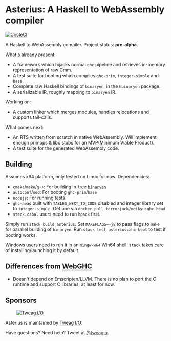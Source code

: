 # Asterius: A Haskell to WebAssembly compiler

[![CircleCI](https://circleci.com/gh/tweag/asterius/tree/master.svg?style=shield)](https://circleci.com/gh/tweag/asterius/tree/master)

A Haskell to WebAssembly compiler. Project status: **pre-alpha**.

What's already present:

* A framework which hijacks normal `ghc` pipeline and retrieves in-memory representation of raw Cmm.
* A test suite for booting which compiles `ghc-prim`, `integer-simple` and `base`.
* Complete raw Haskell bindings of `binaryen`, in the `hbinaryen` package.
* A serializable IR, roughly mapping to `binaryen` IR.

Working on:

* A custom linker which merges modules, handles relocations and supports tail-calls.

What comes next:

* An RTS written from scratch in native WebAssembly. Will implement enough primops & libc stubs for an MVP(Minimum Viable Product).
* A test suite for the generated WebAssembly code.

## Building

Assumes x64 platform, only tested on Linux for now. Dependencies:

* `cmake`/`make`/`g++`: For building in-tree [`binaryen`](https://github.com/WebAssembly/binaryen)
* `autoconf`/`sed`: For booting `ghc-prim`/`base`
* `nodejs`: For running tests
* `ghc-head` built with `TABLES_NEXT_TO_CODE` disabled and integer library set to `integer-simple`. Get one via `docker pull terrorjack/meikyu:ghc-head`
* `stack`. `cabal` users need to run `hpack` first.

Simply run `stack build asterius`. Set `MAKEFLAGS=-j8` to pass flags to `make` for parallel building of `binaryen`. Run `stack test asterius:ahc-boot` to test if booting works.

Windows users need to run it in an `mingw-w64` Win64 shell. `stack` takes care of installing/launching it by default.

## Differences from [WebGHC](https://webghc.github.io/)

* Doesn't depend on Emscripten/LLVM. There is no plan to port the C runtime and support C libraries, at least for now.

## Sponsors

&nbsp;&nbsp;&nbsp;&nbsp;&nbsp;&nbsp;&nbsp;&nbsp;
[![Tweag I/O](http://i.imgur.com/0HK8X4y.png)](http://tweag.io)

Asterius is maintained by [Tweag I/O](http://tweag.io/).

Have questions? Need help? Tweet at
[@tweagio](http://twitter.com/tweagio).
